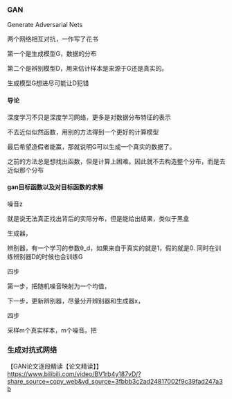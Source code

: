 ### GAN

Generate Adversarial Nets

两个网络相互对抗，一作写了花书

第一个是生成模型G，数据的分布

第二个是辨别模型D，用来估计样本是来源于G还是真实的。

生成模型G想进尽可能让D犯错

#### 导论

深度学习不只是深度学习网络，更多是对数据分布特征的表示

不去近似似然函数，用别的方法得到一个更好的计算模型

最后希望造假者能赢，那就说明G可以生成一个真实的数据了。

之前的方法总是想找出函数，但是计算上困难。因此就不去构造整个分布，而是去近似那个分布

#### gan目标函数以及对目标函数的求解

噪音z

就是说无法真正找出背后的实际分布，但是能给出结果，类似于黑盒

生成器，

辨别器，有一个学习的参数θ_d，如果来自于真实的就是1，假的就是0. 同时在训练辨别器D的时候也会训练G



四步

第一步，把随机噪音映射为一个均值，

下一步，更新辨别器，尽量分开辨别器和生成器x，

四步

采样m个真实样本，m个噪音。把

#### 



### 生成对抗式网络

【GAN论文逐段精读【论文精读】】 https://www.bilibili.com/video/BV1rb4y187vD/?share_source=copy_web&vd_source=3fbbb3c2ad24817002f9c39fad247a3b